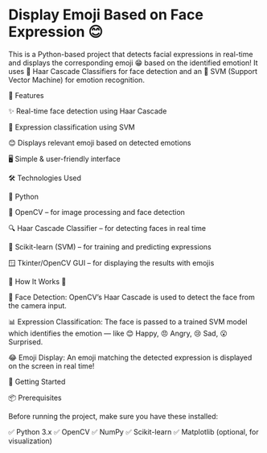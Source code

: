 # Display Emoji Based on Face Expression 😊
This is a Python-based project that detects facial expressions in real-time and displays the corresponding emoji 😁 based on the identified emotion!
It uses 👀 Haar Cascade Classifiers for face detection and an 🤖 SVM (Support Vector Machine) for emotion recognition.


🚀 Features

✨ Real-time face detection using Haar Cascade

🧠 Expression classification using SVM

😊 Displays relevant emoji based on detected emotions

🖥️ Simple & user-friendly interface

🛠️ Technologies Used

🐍 Python

📸 OpenCV – for image processing and face detection

🔍 Haar Cascade Classifier – for detecting faces in real time

🧪 Scikit-learn (SVM) – for training and predicting expressions

🪟 Tkinter/OpenCV GUI – for displaying the results with emojis

🧠 How It Works 🧩

👤 Face Detection:
OpenCV’s Haar Cascade is used to detect the face from the camera input.

📊 Expression Classification:
The face is passed to a trained SVM model which identifies the emotion — like 😊 Happy, 😠 Angry, 😢 Sad, 😮 Surprised.

😂 Emoji Display:
An emoji matching the detected expression is displayed on the screen in real time!

🧰 Getting Started

📦 Prerequisites

Before running the project, make sure you have these installed:

✅ Python 3.x
✅ OpenCV
✅ NumPy
✅ Scikit-learn
✅ Matplotlib (optional, for visualization)


